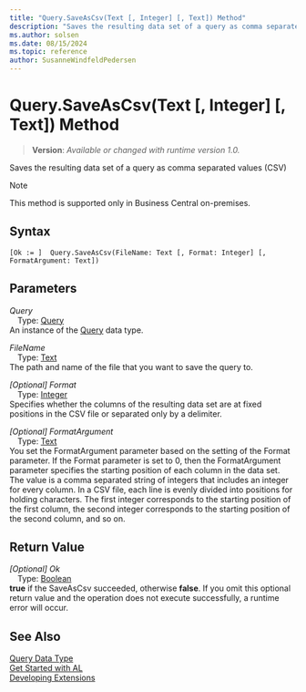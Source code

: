 ```yaml
---
title: "Query.SaveAsCsv(Text [, Integer] [, Text]) Method"
description: "Saves the resulting data set of a query as comma separated values (CSV)"
ms.author: solsen
ms.date: 08/15/2024
ms.topic: reference
author: SusanneWindfeldPedersen
---
```

[//]: # (START>DO_NOT_EDIT)
[//]: # (IMPORTANT:Do not edit any of the content between here and the END>DO_NOT_EDIT.)
[//]: # (Any modifications should be made in the .xml files in the ModernDev repo.)
# Query.SaveAsCsv(Text [, Integer] [, Text]) Method
> **Version**: _Available or changed with runtime version 1.0._

Saves the resulting data set of a query as comma separated values (CSV)

> [!NOTE]
> This method is supported only in Business Central on-premises.

## Syntax
```AL
[Ok := ]  Query.SaveAsCsv(FileName: Text [, Format: Integer] [, FormatArgument: Text])
```
## Parameters
*Query*  
&emsp;Type: [Query](query-data-type.md)  
An instance of the [Query](query-data-type.md) data type.  

*FileName*  
&emsp;Type: [Text](../text/text-data-type.md)  
The path and name of the file that you want to save the query to.  

*[Optional] Format*  
&emsp;Type: [Integer](../integer/integer-data-type.md)  
Specifies whether the columns of the resulting data set are at fixed positions in the CSV file or separated only by a delimiter.  

*[Optional] FormatArgument*  
&emsp;Type: [Text](../text/text-data-type.md)  
You set the FormatArgument parameter based on the setting of the Format parameter. If the Format parameter is set to 0, then the FormatArgument parameter specifies the starting position of each column in the data set. The value is a comma separated string of integers that includes an integer for every column. In a CSV file, each line is evenly divided into positions for holding characters. The first integer corresponds to the starting position of the first column, the second integer corresponds to the starting position of the second column, and so on.  


## Return Value
*[Optional] Ok*  
&emsp;Type: [Boolean](../boolean/boolean-data-type.md)  
**true** if the SaveAsCsv succeeded, otherwise **false**. If you omit this optional return value and the operation does not execute successfully, a runtime error will occur.  


[//]: # (IMPORTANT: END>DO_NOT_EDIT)
## See Also
[Query Data Type](query-data-type.md)  
[Get Started with AL](../../devenv-get-started.md)  
[Developing Extensions](../../devenv-dev-overview.md)
